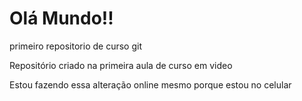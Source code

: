 # Olá Mundo!!
 primeiro repositorio de curso git

 Repositório criado na primeira aula de curso em video

Estou fazendo essa alteração online mesmo porque estou no celular
